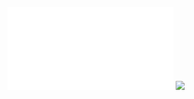 ![](/Notatki/Semestr%205/Systemy%20operacyjne%201/Wykłady/Wykład%201/definicje.pdf)
![](/Notatki/Semestr%205/Systemy%20operacyjne%201/Wykłady/Wykład%201/Drawing%202024-10-07%2011.32.10.excalidraw.svg)